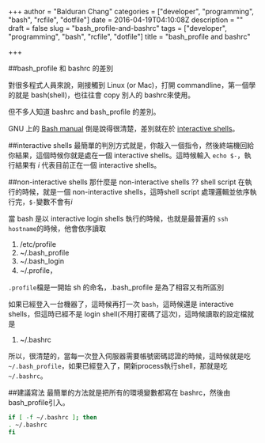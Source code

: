 +++
author = "Balduran Chang"
categories = ["developer", "programming", "bash", "rcfile", "dotfile"]
date = 2016-04-19T04:10:08Z
description = ""
draft = false
slug = "bash_profile-and-bashrc"
tags = ["developer", "programming", "bash", "rcfile", "dotfile"]
title = "bash_profile and bashrc"

+++


##bash_profile 和 bashrc 的差別

對很多程式人員來說，剛接觸到 Linux (or Mac)，打開 commandline，第一個學的就是 bash(shell)，也往往會 copy 別人的 bashrc來使用。

但不多人知道 bashrc and bash_profile 的差別。

GNU 上的 [Bash manual](http://www.gnu.org/software/bash/manual/html_node/Bash-Startup-Files.html) 倒是說得很清楚，差別就在於 [interactive shells](http://www.gnu.org/software/bash/manual/html_node/What-is-an-Interactive-Shell_003f.html#What-is-an-Interactive-Shell_003f)。

##interactive shells
最簡單的判別方式就是，你敲入一個指令，然後終端機回給你結果，這個時候你就是處在一個 interactive shells。這時候輸入 `echo $-`，執行結果有 *i* 代表目前正在一個 interactive shells。

##non-interactive shells
那什麼是 non-interactive shells ?? shell script 在執行的時候，就是一個 non-interactive shells，這時shell script 處理邏輯並依序執行完，`$-`變數不會有*i*

當 bash 是以 interactive login shells 執行的時候，也就是最普遍的 `ssh hostname`的時候，他會依序讀取 
1. /etc/profile
2. ~/.bash_profile
3. ~/.bash_login
4. ~/.profile，

`.profile`檔是一開始 sh 的命名，.bash_profile 是為了相容又有所區別

如果已經登入一台機器了，這時候再打一次 `bash`，這時候還是 interactive shells，但這時已經不是 login shell(不用打密碼了這次)，這時候讀取的設定檔就是
1. ~/.bashrc

所以，很清楚的，當每一次登入伺服器需要帳號密碼認證的時候，這時候就是吃 `~/.bash_profile`，如果已經登入了，開新process執行shell，那就是吃`~/.bashrc`。

##建議寫法
最簡單的方法就是把所有的環境變數都寫在 bashrc，然後由 bash_profile引入。

```bash
if [ -f ~/.bashrc ]; then
. ~/.bashrc
fi
```

